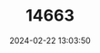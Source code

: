 ---
title: "14663"
category: "Sooglossus thomasseti"
draft: false
date: 2024-02-22 13:03:50
languages:
  English: ["Thomasset's Seychelles Frog", "Thomasset's Frog"]
---